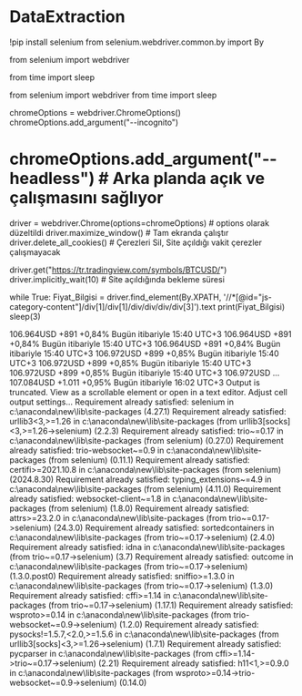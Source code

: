 # DataExtraction

!pip install selenium
from selenium.webdriver.common.by import By 

from selenium import webdriver

from time import sleep

from selenium import webdriver
from time import sleep

chromeOptions = webdriver.ChromeOptions()
chromeOptions.add_argument("--incognito")
# chromeOptions.add_argument("--headless")  # Arka planda açık ve çalışmasını sağlıyor

driver = webdriver.Chrome(options=chromeOptions)  # options olarak düzeltildi
driver.maximize_window()        # Tam ekranda çalıştır
driver.delete_all_cookies()     # Çerezleri Sil, Site açıldığı vakit çerezler çalışmayacak

driver.get("https://tr.tradingview.com/symbols/BTCUSD/")
driver.implicitly_wait(10)     # Site açıldığında bekleme süresi

while True:
    Fiyat_Bilgisi = driver.find_element(By.XPATH, '//*[@id="js-category-content"]/div[1]/div[1]/div/div/div/div[3]').text
    print(Fiyat_Bilgisi)
    sleep(3)


106.964USD
+891
+0,84%
Bugün itibariyle 15:40 UTC+3
106.964USD
+891
+0,84%
Bugün itibariyle 15:40 UTC+3
106.964USD
+891
+0,84%
Bugün itibariyle 15:40 UTC+3
106.972USD
+899
+0,85%
Bugün itibariyle 15:40 UTC+3
106.972USD
+899
+0,85%
Bugün itibariyle 15:40 UTC+3
106.972USD
+899
+0,85%
Bugün itibariyle 15:40 UTC+3
106.972USD
...
107.084USD
+1.011
+0,95%
Bugün itibariyle 16:02 UTC+3
Output is truncated. View as a scrollable element or open in a text editor. Adjust cell output settings...
Requirement already satisfied: selenium in c:\anaconda\new\lib\site-packages (4.27.1)
Requirement already satisfied: urllib3<3,>=1.26 in c:\anaconda\new\lib\site-packages (from urllib3[socks]<3,>=1.26->selenium) (2.2.3)
Requirement already satisfied: trio~=0.17 in c:\anaconda\new\lib\site-packages (from selenium) (0.27.0)
Requirement already satisfied: trio-websocket~=0.9 in c:\anaconda\new\lib\site-packages (from selenium) (0.11.1)
Requirement already satisfied: certifi>=2021.10.8 in c:\anaconda\new\lib\site-packages (from selenium) (2024.8.30)
Requirement already satisfied: typing_extensions~=4.9 in c:\anaconda\new\lib\site-packages (from selenium) (4.11.0)
Requirement already satisfied: websocket-client~=1.8 in c:\anaconda\new\lib\site-packages (from selenium) (1.8.0)
Requirement already satisfied: attrs>=23.2.0 in c:\anaconda\new\lib\site-packages (from trio~=0.17->selenium) (24.3.0)
Requirement already satisfied: sortedcontainers in c:\anaconda\new\lib\site-packages (from trio~=0.17->selenium) (2.4.0)
Requirement already satisfied: idna in c:\anaconda\new\lib\site-packages (from trio~=0.17->selenium) (3.7)
Requirement already satisfied: outcome in c:\anaconda\new\lib\site-packages (from trio~=0.17->selenium) (1.3.0.post0)
Requirement already satisfied: sniffio>=1.3.0 in c:\anaconda\new\lib\site-packages (from trio~=0.17->selenium) (1.3.0)
Requirement already satisfied: cffi>=1.14 in c:\anaconda\new\lib\site-packages (from trio~=0.17->selenium) (1.17.1)
Requirement already satisfied: wsproto>=0.14 in c:\anaconda\new\lib\site-packages (from trio-websocket~=0.9->selenium) (1.2.0)
Requirement already satisfied: pysocks!=1.5.7,<2.0,>=1.5.6 in c:\anaconda\new\lib\site-packages (from urllib3[socks]<3,>=1.26->selenium) (1.7.1)
Requirement already satisfied: pycparser in c:\anaconda\new\lib\site-packages (from cffi>=1.14->trio~=0.17->selenium) (2.21)
Requirement already satisfied: h11<1,>=0.9.0 in c:\anaconda\new\lib\site-packages (from wsproto>=0.14->trio-websocket~=0.9->selenium) (0.14.0)
